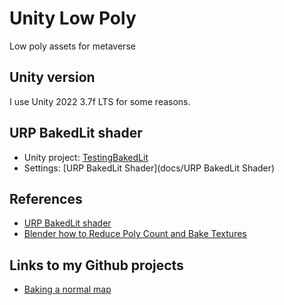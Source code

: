 # Unity Low Poly
 
Low poly assets for metaverse

## Unity version

I use Unity 2022 3.7f LTS for some reasons.

## URP BakedLit shader

- Unity project: [TestingBakedLit](unity/TestingBakedLit)
- Settings: [URP BakedLit Shader](docs/URP BakedLit Shader)

## References

- [URP BakedLit shader](https://docs.unity3d.com/Packages/com.unity.render-pipelines.universal@7.1/manual/baked-lit-shader.html)
- [Blender how to Reduce Poly Count and Bake Textures](https://youtu.be/Yx9TvvnxCAM)

## Links to my Github projects

- [Baking a normal map](https://github.com/araobp/blender-3d/tree/main/bake_normal)
